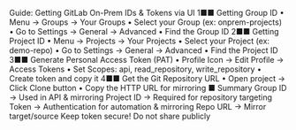 Guide: Getting GitLab On-Prem IDs & Tokens via UI
1■■ Getting Group ID
• Menu → Groups → Your Groups
• Select your Group (ex: onprem-projects)
• Go to Settings → General → Advanced
• Find the Group ID
2■■ Getting Project ID
• Menu → Projects → Your Projects
• Select your Project (ex: demo-repo)
• Go to Settings → General → Advanced
• Find the Project ID
3■■ Generate Personal Access Token (PAT)
• Profile Icon → Edit Profile → Access Tokens
• Set Scopes: api, read_repository, write_repository
• Create token and copy it
4■■ Get the Git Repository URL
• Open project → Click Clone button
• Copy the HTTP URL for mirroring
■ Summary
Group ID → Used in API & mirroring
Project ID → Required for repository targeting
Token → Authentication for automation & mirroring
Repo URL → Mirror target/source
Keep token secure! Do not share publicly

